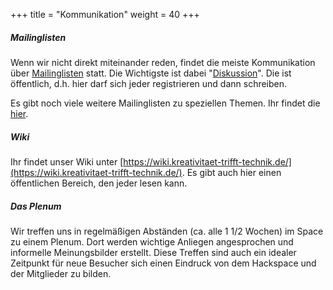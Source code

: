 +++
title = "Kommunikation"
weight = 40
+++

##### Mailinglisten
Wenn wir nicht direkt miteinander reden, findet die meiste Kommunikation über [Mailinglisten](https://de.wikipedia.org/wiki/Mailingliste) statt. Die Wichtigste ist dabei "[Diskussion](https://mailman.ktt-ol.de/postorius/lists/diskussion.lists.ktt-ol.de/)". Die ist öffentlich, d.h. hier darf sich jeder registrieren und dann schreiben.

Es gibt noch viele weitere Mailinglisten zu speziellen Themen. Ihr findet die [hier](https://mailman.ktt-ol.de/postorius/lists/).

##### Wiki
Ihr findet unser Wiki unter [https://wiki.kreativitaet-trifft-technik.de/](https://wiki.kreativitaet-trifft-technik.de/). Es gibt auch hier einen öffentlichen Bereich, den jeder lesen kann.

##### Das Plenum
Wir treffen uns in regelmäßigen Abständen (ca. alle 1 1/2 Wochen) im Space zu einem Plenum. Dort werden wichtige Anliegen angesprochen und informelle Meinungsbilder erstellt. Diese Treffen sind auch ein idealer Zeitpunkt für neue Besucher sich einen Eindruck von dem Hackspace und der Mitglieder zu bilden.
